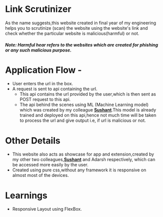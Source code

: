 # Link Scrutinizer

As the name suggests,this website created in final year of my engineering helps you to scrutinize (scan) the website using the website's link and check whether the particular website is malicious(harmful) or not.

##### Note: Harmful hear refers to the websites which are created for phishing or any such malicious purpose.

# Application Flow -

- User enters the url in the box.
- A request is sent to api containing the url.
  - This api contains the url provided by the user,which is then sent as POST request to this api.
  - The api behind the scenes using ML (Machine Learning model) which was created by my colleague <a href="https://github.com/SushantP199">**Sushant**</a>.This model is already trained and deployed on this api,hence not much time will be taken to process the url and give output i.e, if url is malicious or not.

# Other Details
- This website also acts as showcase for app and extension,created by my other two colleagues,<a href="https://github.com/SushantP199">**Sushant**</a> and Adarsh respectively, which can be accessed more easily by the user.
- Created using pure css,without any framework it is responsive on almost most of the devices. 

# Learnings
- Responsive Layout using FlexBox.
